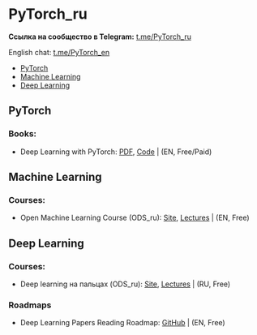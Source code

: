 # PyTorch_ru

**Ссылка на сообщество в Telegram:** [t.me/PyTorch_ru](https://t.me/PyTorch_ru)

English chat: [t.me/PyTorch_en](https://t.me/PyTorch_en)

<!-- TOC depthFrom:2 -->

-   [PyTorch](#pytorch)
-   [Machine Learning](#machine-learning)
-   [Deep Learning](#deep-learning)

<!-- /TOC -->

## PyTorch

### Books:
- Deep Learning with PyTorch: [PDF](https://pytorch.org/assets/deep-learning/Deep-Learning-with-PyTorch.pdf), [Code](https://github.com/deep-learning-with-pytorch/dlwpt-code) | (EN, Free/Paid)

## Machine Learning

### Courses:
- Open Machine Learning Course (ODS_ru): [Site](https://mlcourse.ai), [Lectures](https://www.youtube.com/playlist?list=PLVlY_7IJCMJeRfZ68eVfEcu-UcN9BbwiX) | (EN, Free)

## Deep Learning

### Courses:
- Deep learning на пальцах (ODS_ru): [Site](https://dlcourse.ai), [Lectures](https://www.youtube.com/playlist?list=PL5FkQ0AF9O_o2Eb5Qn8pwCDg7TniyV1Wb) | (RU, Free)

### Roadmaps
- Deep Learning Papers Reading Roadmap: [GitHub](https://github.com/floodsung/Deep-Learning-Papers-Reading-Roadmap) | (EN, Free)
